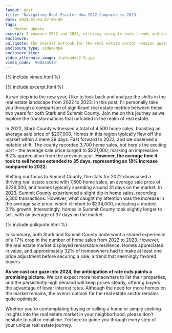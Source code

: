 ```yaml
---
layout: post
title: 'Navigating Real Estate: How 2022 Compared to 2023'
date: 2024-01-04 07:00:00
tags:
  - Market Update
excerpt: I compare 2022 and 2023, offering insights into trends and shifts.
enclosure:
pullquote: The overall outlook for the real estate sector remains quite optimistic.
enclosure_type: video/mp4
enclosure_time:
video_alternate_image: /uploads/2-5.jpg
vimeo_code: '900244546'
---
```

{% include vimeo.html %}

{% include excerpt.html %}

As we step into the new year, I like to look back and analyze the shifts in the real estate landscape from 2022 to 2023. In this post, I'll personally take you through a comparison of significant real estate metrics between these two years for both Stark and Summit County. Join me on this journey as we explore the transformations that unfolded in the realm of real estate.

In 2022, Stark County witnessed a total of 4,500 home sales, boasting an average sale price of $207,000. Homes in this region typically flew off the market within a mere 29 days. Fast forward to 2023, and we observed a notable shift. The county recorded 3,700 home sales, but here's the exciting part - the average sale price surged to $221,000, marking an impressive 6.2% appreciation from the previous year. **However, the average time it took to sell homes extended to 35 days, representing an 18% increase compared to 2022.**

Shifting our focus to Summit County, the stats for 2022 showcased a thriving real estate scene with 7,600 home sales, an average sale price of $229,000, and homes typically spending around 31 days on the market. In 2023, Summit County experienced a slight dip in home sales, recording 6,300 transactions. However, what caught my attention was the increase in the average sale price, which climbed to $234,000, indicating a modest 2.1% growth. Interestingly, homes in Summit County took slightly longer to sell, with an average of 37 days on the market.

{% include pullquote.html %}

In summary, both Stark and Summit County underwent a shared experience of a 17% drop in the number of home sales from 2022 to 2023. However, the real estate market displayed remarkable resilience. Homes appreciated in value, and approximately 32% of homeowners had to make at least one price adjustment before securing a sale, a trend that seemingly favored buyers.

**As we cast our gaze into 2024, the anticipation of rate cuts paints a promising picture.** We can expect more homeowners to list their properties, and the persistently high demand will keep prices steady, offering buyers the advantage of lower interest rates. Although the need for more homes on the market remains, the overall outlook for the real estate sector remains quite optimistic.

Whether you're contemplating buying or selling a home or simply seeking insights into the real estate market in your neighborhood, please don't hesitate to call or email me. I'm here to guide you through every step of your unique real estate journey.